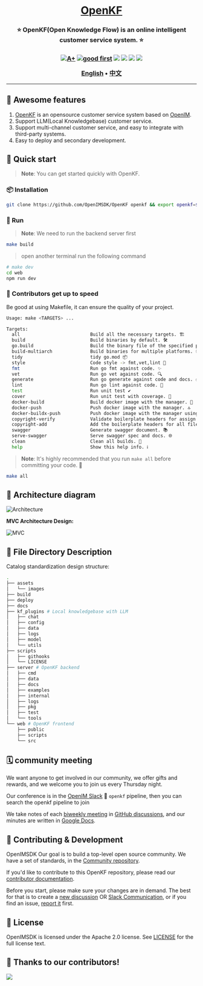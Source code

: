 <h1 align="center" style="border-bottom: none">
    <b>
        <a href="https://docker.nsddd.top">OpenKF</a><br>
    </b>
</h1>
<h3 align="center" style="border-bottom: none">
      ⭐️  OpenKF(Open Knowledge Flow) is an online intelligent customer service system. ⭐️ <br>
<h3>


<p align=center>
<a href="https://goreportcard.com/report/github.com/OpenIMSDK/OpenKF"><img src="https://goreportcard.com/badge/github.com/OpenIMSDK/OpenKF" alt="A+"></a>
<a href="https://github.com/OpenIMSDK/OpenKF/issues?q=is%3Aissue+is%3Aopen+sort%3Aupdated-desc+label%3A%22good+first+issue%22"><img src="https://img.shields.io/github/issues/OpenIMSDK/OpenKF/good%20first%20issue?logo=%22github%22" alt="good first"></a>
<a href="https://github.com/OpenIMSDK/OpenKF"><img src="https://img.shields.io/github/stars/OpenIMSDK/OpenKF.svg?style=flat&logo=github&colorB=deeppink&label=stars"></a>
<a href="https://join.slack.com/t/openimsdk/shared_invite/zt-1tmoj26uf-_FDy3dowVHBiGvLk9e5Xkg"><img src="https://img.shields.io/badge/Slack-100%2B-blueviolet?logo=slack&amp;logoColor=white"></a>
<a href="https://github.com/OpenIMSDK/OpenKF/blob/main/LICENSE"><img src="https://img.shields.io/badge/license-Apache--2.0-green"></a>
<a href="https://golang.org/"><img src="https://img.shields.io/badge/Language-Go-blue.svg"></a>
</p>

</p>

<p align="center">
    <a href="./README.md"><b>English</b></a> •
    <a href="./README_zh-CN.md"><b>中文</b></a>
</p>

</p>

----

## 🧩 Awesome features

1. [OpenKF](https://github.com/OpenIMSDK/OpenKF) is an opensource customer service system based on [OpenIM](https://github.com/OpenIMSDK).
2. Support LLM(Local Knowledgebase) customer service.
3. Support multi-channel customer service, and easy to integrate with third-party systems.
4. Easy to deploy and secondary development.

## 🛫 Quick start 

> **Note**: You can get started quickly with OpenKF.

### 📦 Installation

```bash
git clone https://github.com/OpenIMSDK/OpenKF openkf && export openkf=$(pwd)/openkf && cd $openkf && make
```

### 🚀 Run

> **Note**: 
> We need to run the backend server first

```bash
make build
```

> open another terminal run the following command

```bash
# make dev
cd web
npm run dev
```

### 📖 Contributors get up to speed

Be good at using Makefile, it can ensure the quality of your project.

```bash
Usage: make <TARGETS> ...

Targets:
  all                          Build all the necessary targets. 🏗️
  build                        Build binaries by default. 🛠️
  go.build                     Build the binary file of the specified platform. 👨‍💻
  build-multiarch              Build binaries for multiple platforms. 🌍
  tidy                         tidy go.mod 📦
  style                        Code style -> fmt,vet,lint 🎨
  fmt                          Run go fmt against code. ✨
  vet                          Run go vet against code. 🔍
  generate                     Run go generate against code and docs. ✅
  lint                         Run go lint against code. 🔎
  test                         Run unit test ✔️
  cover                        Run unit test with coverage. 🧪
  docker-build                 Build docker image with the manager. 🐳
  docker-push                  Push docker image with the manager. 🔝
  docker-buildx-push           Push docker image with the manager using buildx. 🚢
  copyright-verify             Validate boilerplate headers for assign files. 📄
  copyright-add                Add the boilerplate headers for all files. 📝
  swagger                      Generate swagger document. 📚
  serve-swagger                Serve swagger spec and docs. 🌐
  clean                        Clean all builds. 🧹
  help                         Show this help info. ℹ️
```

> **Note**: 
> It's highly recommended that you run `make all` before committing your code. 🚀

```bash
make all
```


## 🕋 Architecture diagram

![Architecture](assets/images/architecture.png)

**MVC Architecture Design:**

![MVC](assets/images/mvc.png)

## 🤖 File Directory Description

Catalog standardization design structure:

```bash
.
├── assets
│   └── images
├── build
├── deploy
├── docs
├── kf_plugins # Local knowledgebase with LLM
│   ├── chat
│   ├── config
│   ├── data
│   ├── logs
│   ├── model
│   └── utils
├── scripts
│   ├── githooks
│   └── LICENSE
├── server # OpenKF backend
│   ├── cmd
│   ├── data
│   ├── docs
│   ├── examples
│   ├── internal
│   ├── logs
│   ├── pkg
│   ├── test
│   └── tools
└── web # OpenKF frontend
    ├── public
    ├── scripts
    └── src
```

## 🗓️ community meeting

We want anyone to get involved in our community, we offer gifts and rewards, and we welcome you to join us every Thursday night.

Our conference is in the [OpenIM Slack](https://join.slack.com/t/openimsdk/shared_invite/zt-1tmoj26uf-_FDy3dowVHBiGvLk9e5Xkg) 🎯 `openkf` pipeline, then you can search the openkf pipeline to join

We take notes of each [biweekly meeting](https://github.com/orgs/OpenIMSDK/discussions/categories/meeting) in [GitHub discussions](https://github.com/OpenIMSDK/OpenKF/discussions/categories/meeting), and our minutes are written in [Google Docs](https://docs.google.com/document/d/1nx8MDpuG74NASx081JcCpxPgDITNTpIIos0DS6Vr9GU/edit?usp=sharing).


## 🤼‍ Contributing & Development

OpenIMSDK Our goal is to build a top-level open source community. We have a set of standards, in the [Community repository](https://github.com/OpenIMSDK/community).

If you'd like to contribute to this OpenKF repository, please read our [contributor documentation](https://github.com/OpenIMSDK/OpenKF/blob/main/CONTRIBUTING.md).

Before you start, please make sure your changes are in demand. The best for that is to create a [new discussion](https://github.com/OpenIMSDK/OpenKF/discussions/new/choose) OR [Slack Communication](https://join.slack.com/t/openimsdk/shared_invite/zt-1tmoj26uf-_FDy3dowVHBiGvLk9e5Xkg), or if you find an issue, [report it](https://github.com/OpenIMSDK/OpenKF/issues/new/choose) first.


## 🚨 License

OpenIMSDK is licensed under the  Apache 2.0 license. See [LICENSE](https://github.com/OpenIMSDK/OpenKF/tree/main/LICENSE) for the full license text.


## 🔮 Thanks to our contributors!

<a href="https://github.com/OpenIMSDK/OpenKF/graphs/contributors">
  <img src="https://contrib.rocks/image?repo=OpenIMSDK/OpenKF" />
</a>
